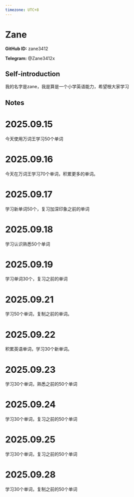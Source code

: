 ```yaml
---
timezone: UTC+8
---
```


# Zane

**GitHub ID:** zane3412

**Telegram:** @Zane3412x

## Self-introduction

我的名字是zane，我是算是一个小学英语能力，希望根大家学习

## Notes
<!-- Content_START -->
# 2025.09.15
<!-- DAILY_CHECKIN_2025-09-15_START -->
今天使用万词王学习50个单词
<!-- DAILY_CHECKIN_2025-09-15_END -->


# 2025.09.16
<!-- DAILY_CHECKIN_2025-09-16_START -->
今天在万词王学习70个单词，积累更多的单词。
<!-- DAILY_CHECKIN_2025-09-16_END -->


# 2025.09.17
<!-- DAILY_CHECKIN_2025-09-17_START -->
学习新单词50个，复习加深印象之前的单词
<!-- DAILY_CHECKIN_2025-09-17_END -->


# 2025.09.18
<!-- DAILY_CHECKIN_2025-09-18_START -->
学习认识熟悉50个单词
<!-- DAILY_CHECKIN_2025-09-18_END -->


# 2025.09.19
<!-- DAILY_CHECKIN_2025-09-19_START -->
学习单词30个，复习之前的单词
<!-- DAILY_CHECKIN_2025-09-19_END -->


# 2025.09.21
<!-- DAILY_CHECKIN_2025-09-21_START -->
学习50个单词，复制之前的单词。
<!-- DAILY_CHECKIN_2025-09-21_END -->


# 2025.09.22
<!-- DAILY_CHECKIN_2025-09-22_START -->
积累英语单词，学习30个新单词。
<!-- DAILY_CHECKIN_2025-09-22_END -->


# 2025.09.23
<!-- DAILY_CHECKIN_2025-09-23_START -->
学习30个单词，熟悉之前的50个单词
<!-- DAILY_CHECKIN_2025-09-23_END -->


# 2025.09.24
<!-- DAILY_CHECKIN_2025-09-24_START -->
学习30个单词，复习之前的50个单词
<!-- DAILY_CHECKIN_2025-09-24_END -->


# 2025.09.25
<!-- DAILY_CHECKIN_2025-09-25_START -->
学习30个单词，复习之前的50个单词
<!-- DAILY_CHECKIN_2025-09-25_END -->


# 2025.09.28
<!-- DAILY_CHECKIN_2025-09-28_START -->
学习30个单词，复制之前的50个单词
<!-- DAILY_CHECKIN_2025-09-28_END -->
<!-- Content_END -->
